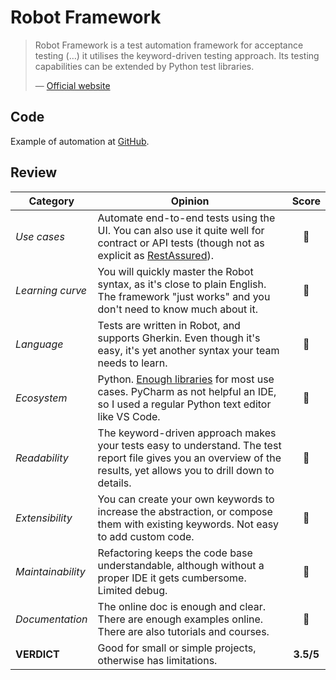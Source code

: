 # Robot Framework

> Robot Framework is a test automation framework for acceptance testing (…) it utilises the keyword-driven testing approach. Its testing capabilities can be extended by Python test libraries.
>
> — [Official website](http://robotframework.org/)

## Code

Example of automation at [GitHub](https://github.com/dialex/start-testing/tree/master/code/framework/robot).

## Review

| Category | Opinion | Score |
| -------- | ------- | :---: |
| _Use cases_        | Automate end-to-end tests using the UI. You can also use it quite well for contract or API tests (though not as explicit as [RestAssured](http://rest-assured.io/)). | 🥈 |
| _Learning curve_   | You will quickly master the Robot syntax, as it's close to plain English. The framework "just works" and you don't need to know much about it. | 🥇 |
| _Language_         | Tests are written in Robot, and supports Gherkin. Even though it's easy, it's yet another syntax your team needs to learn. | 🥈 |
| _Ecosystem_        | Python. [Enough libraries](https://github.com/fkromer/awesome-robotframework/blob/master/README.md) for most use cases. PyCharm as not helpful an IDE, so I used a regular Python text editor like VS Code. | 🥈 |
| _Readability_      | The keyword-driven approach makes your tests easy to understand. The test report file gives you an overview of the results, yet allows you to drill down to details. | 🥇 |
| _Extensibility_    | You can create your own keywords to increase the abstraction, or compose them with existing keywords. Not easy to add custom code. | 🥈 |
| _Maintainability_  | Refactoring keeps the code base understandable, although without a proper IDE it gets cumbersome. Limited debug. | 🥈 |
| _Documentation_    | The online doc is enough and clear. There are enough examples online. There are also tutorials and courses. | 🥈 |
| **VERDICT**        | Good for small or simple projects, otherwise has limitations. | **3.5/5** |
